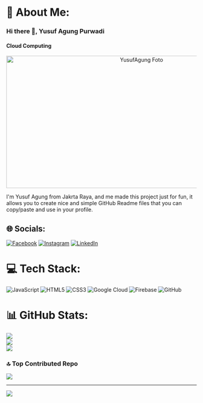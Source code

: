 # 💫 About Me:
### Hi there 👋, Yusuf Agung Purwadi
#### Cloud Computing
<p align="center">
  <img src="https://github.com/YusufAgungPurwadi/YusufAgungPurwadi/blob/main/Yusuf.jpeg" alt="YusufAgung Foto" width="700" height="350">
</p>

I'm Yusuf Agung from Jakrta Raya, and me made this project just for fun, it allows you to create nice and simple GitHub Readme files that you can copy/paste and use in your profile.<br>


## 🌐 Socials:
[![Facebook](https://img.shields.io/badge/Facebook-%231877F2.svg?logo=Facebook&logoColor=white)](https://facebook.com/https://www.facebook.com/yusufagung.yusufagung) [![Instagram](https://img.shields.io/badge/Instagram-%23E4405F.svg?logo=Instagram&logoColor=white)](https://instagram.com/https://www.instagram.com/invites/contact/?igsh=1ek9zo01pabqd&utm_content=21oefwo) [![LinkedIn](https://img.shields.io/badge/LinkedIn-%230077B5.svg?logo=linkedin&logoColor=white)](https://linkedin.com/in/https://www.linkedin.com/in/yusuf-agung-a1b611333/) 

# 💻 Tech Stack:
![JavaScript](https://img.shields.io/badge/javascript-%23323330.svg?style=flat&logo=javascript&logoColor=%23F7DF1E) ![HTML5](https://img.shields.io/badge/html5-%23E34F26.svg?style=flat&logo=html5&logoColor=white) ![CSS3](https://img.shields.io/badge/css3-%231572B6.svg?style=flat&logo=css3&logoColor=white) ![Google Cloud](https://img.shields.io/badge/GoogleCloud-%234285F4.svg?style=flat&logo=google-cloud&logoColor=white) ![Firebase](https://img.shields.io/badge/firebase-%23039BE5.svg?style=flat&logo=firebase) ![GitHub](https://img.shields.io/badge/github-%23121011.svg?style=flat&logo=github&logoColor=white)
# 📊 GitHub Stats:
![](https://github-readme-stats.vercel.app/api?username=YusufAgungPurwadi&theme=discord_old_blurple&hide_border=true&include_all_commits=false&count_private=false)<br/>
![](https://github-readme-streak-stats.herokuapp.com/?user=YusufAgungPurwadi&theme=discord_old_blurple&hide_border=true)<br/>
![](https://github-readme-stats.vercel.app/api/top-langs/?username=YusufAgungPurwadi&theme=discord_old_blurple&hide_border=true&include_all_commits=false&count_private=false&layout=compact)

### 🔝 Top Contributed Repo
![](https://github-contributor-stats.vercel.app/api?username=YusufAgungPurwadi&limit=5&theme=dark&combine_all_yearly_contributions=true)

---
[![](https://visitcount.itsvg.in/api?id=YusufAgungPurwadi&icon=0&color=0)](https://visitcount.itsvg.in)

<!-- Proudly created with GPRM ( https://gprm.itsvg.in ) -->
